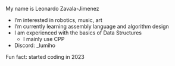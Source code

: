 My name is Leonardo Zavala-Jimenez
- I’m interested in robotics, music, art
- I’m currently learning assembly language and algorithm design
- I am experienced with the basics of Data Structures
    - I mainly use CPP
- Discord: _lumiho
  
Fun fact: started coding in 2023

<!---
Lumiho/Lumiho is a ✨ special ✨ repository because its `README.md` (this file) appears on your GitHub profile.
You can click the Preview link to take a look at your changes.
--->
